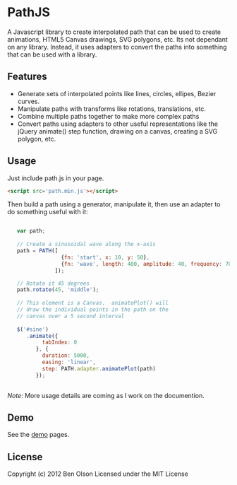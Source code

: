 PathJS
======

A Javascript library to create interpolated path that can be used to create animations,
HTML5 Canvas drawings, SVG polygons, etc.  Its not dependant on any library.  Instead,
it uses adapters to convert the paths into something that can be used with a library.

## Features

* Generate sets of interpolated points like lines, circles, ellipes, Bezier curves.
* Manipulate paths with transforms like rotations, translations, etc.
* Combine multiple paths together to make more complex paths
* Convert paths using adapters to other useful representations like the jQuery animate() step function,
  drawing on a canvas, creating a SVG polygon, etc.

## Usage

Just include path.js in your page.  

``` html
<script src='path.min.js'></script>
```

Then build a path using a generator, manipulate it, then use an adapter to do something useful with it:

``` javascript

   var path;
   
   // Create a sinusoidal wave along the x-axis
   path = PATH([
                 {fn: 'start', x: 10, y: 50},
                 {fn: 'wave', length: 400, amplitude: 40, frequency: 70, smooth: true}
               ]);

   // Rotate it 45 degrees
   path.rotate(45, 'middle'); 
   
   // This element is a Canvas.  animatePlot() will
   // draw the individual points in the path on the
   // canvas over a 5 second interval
   
   $('#sine')
      .animate({
           tabIndex: 0
         }, {
           duration: 5000,
           easing: 'linear',
           step: PATH.adapter.animatePlot(path)
         });
         
```

*Note*: More usage details are coming as I work on the documention.

## Demo

See the [demo](http://bseth99.github.com/pathjs/index.html) pages.

## License

Copyright (c) 2012 Ben Olson
Licensed under the MIT License
